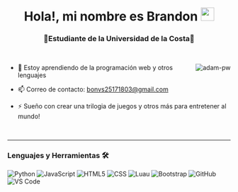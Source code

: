 <h1 align="center">Hola!, mi nombre es Brandon <img src="https://media2.giphy.com/media/v1.Y2lkPTc5MGI3NjExdHNxNTd2ZDRla3g3N3l5ejBtYTZib205bnFxaG1pZnFvMnF2MjhxMSZlcD12MV9pbnRlcm5hbF9naWZfYnlfaWQmY3Q9Zw/C7yrmfAcGSLLvThkUw/giphy.gif" width="30"></h1>
<h3 align="center">🌟Estudiante de la Universidad de la Costa🌟</h3>

<br>

<p><img align="right" src="https://github.com/Adam-pw/Adam-pw/blob/main/animation_500_kxa883sd.gif" alt="adam-pw" /></p>


- 🌱 Estoy aprendiendo de la programación web y otros lenguajes

- 📫 Correo de contacto: bonvs25171803@gmail.com

- ⚡ Sueño con crear una trilogia de juegos y otros más para entretener al mundo!

<br>

---

### Lenguajes y Herramientas 🛠 

![Python](http://img.shields.io/badge/-Python-3776AB?style=flat-square&logo=python&logoColor=ffffff)
![JavaScript](https://img.shields.io/badge/-JavaScript-%23F7DF1C?style=flat-square&logo=javascript&logoColor=000000&labelColor=%23F7DF1C&color=%23FFCE5A)
![HTML5](https://img.shields.io/badge/-HTML5-%23E44D27?style=flat-square&logo=html5&logoColor=ffffff)
![CSS](https://img.shields.io/badge/-CSS-%231572B6?style=flat-square&logo=css3)
![Luau](https://img.shields.io/badge/-Luau-%23006CE8?style=flat-square&logo=lua)
![Bootstrap](https://img.shields.io/badge/-Bootstrap-563D7C?style=flat-square&logo=Bootstrap)
![GitHub](https://img.shields.io/badge/-GitHub-181717?style=flat-square&logo=github)
![VS Code](http://img.shields.io/badge/-VS%20Code-007ACC?style=flat-square&logo=visual-studio-code&logoColor=ffffff)

<br/>
